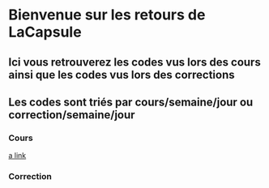 # Bienvenue sur les retours de LaCapsule

## Ici vous retrouverez les codes vus lors des cours ainsi que les codes vus lors des corrections
## Les codes sont triés par cours/semaine/jour ou correction/semaine/jour

### Cours
[a link](week1/)

### Correction


